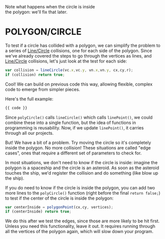 <figcaption>Note what happens when the circle is inside<br>the polygon: we'll fix that later.</figcaption>

# POLYGON/<wbr>CIRCLE

To test if a circle has collided with a polygon, we can simplify the problem to a series of [Line/Circle](line-circle.html) collisions, one for each side of the polygon. Since we've already covered the steps to go through the vertices as lines, and [Line/Circle](line-circle.html) collisions, let's just look at the test for each side:

```javascript
var collision = lineCircle(vc.x,vc.y, vn.x,vn.y, cx,cy,r);
if (collision) return true;
```

Cool! We can build on previous code this way, allowing flexible, complex code to emerge from simpler pieces.

Here's the full example:

```javascript
{{ code }}
```

Since `polyCircle()` calls `lineCircle()` which calls `linePoint()`, we could combine these into a single function, but the idea of functions in programming is reusability. Now, if we update `linePoint()`, it carries through all our projects.

But! We have a bit of a problem. Try moving the circle so it's completely inside the polygon. No more collision! These situations are called "edge cases", ones that require a different set of parameters to check for.

In most situations, we don't need to know if the circle is inside: imagine the polygon is a spaceship and the circle is an asteroid. As soon as the asteroid touches the ship, we'd register the collision and do something (like blow up the ship).

If you do need to know if the circle is inside the polygon, you can add two more lines to the `polyCircle()` function (right before the final `return false;`) to test if the center of the circle is inside the polygon:

```javascript
var centerInside = polygonPoint(cx,cy, vertices);
if (centerInside) return true;
```

We do this after we test the edges, since those are more likely to be hit first. Unless you need this functionality, leave it out. It requires running through all the vertices of the polygon again, which will slow down your program.
